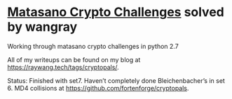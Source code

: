 # [Matasano Crypto Challenges](https://cryptopals.com) solved by wangray

Working through matasano crypto challenges in python 2.7

All of my writeups can be found on my blog at https://raywang.tech/tags/cryptopals/.

Status: Finished with set7. Haven’t completely done Bleichenbacher’s in set 6. MD4 collisions at https://github.com/fortenforge/cryptopals. 

